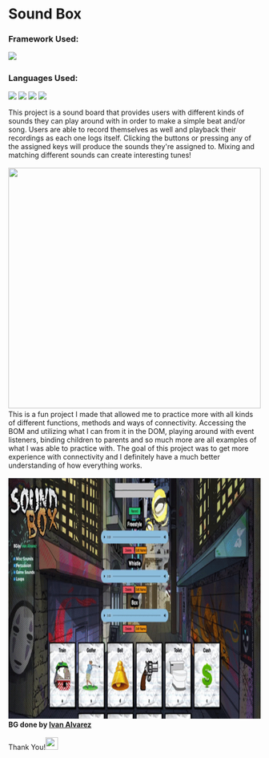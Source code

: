 <h1>Sound Box</h1>
<h3>Framework Used:</h3>
<img src="https://cdn.jsdelivr.net/gh/devicons/devicon/icons/svelte/svelte-original.svg" width="60px;"/>
<h3>Languages Used:</h3>
<p float="left">
<img src="https://cdn.jsdelivr.net/gh/devicons/devicon/icons/html5/html5-original-wordmark.svg" width="60px;"/>
<img src="https://cdn.jsdelivr.net/gh/devicons/devicon/icons/javascript/javascript-original.svg" width="60px;"/>
<img src="https://cdn.jsdelivr.net/gh/devicons/devicon/icons/css3/css3-original-wordmark.svg" width="60px;"/>
<img src="https://cdn.jsdelivr.net/gh/devicons/devicon/icons/tailwindcss/tailwindcss-plain.svg" width="60px;"/>
</p>
This project is a sound board that provides users with different kinds of sounds they can play around with in order to make a simple beat and/or song. Users are able to record themselves as well and playback their recordings as each one logs itself. Clicking the buttons or pressing any of the assigned keys will produce the sounds they're assigned to. Mixing and matching different sounds can create interesting tunes!
<br>
<br>
<img src="sound.gif" width="100%" height="480px">
This is a fun project I made that allowed me to practice more with all kinds of different functions, methods and ways of connectivity. Accessing the BOM and utilizing what I can from it in the DOM, playing around with event listeners, binding children to parents and so much more are all examples of what I was able to practice with. The goal of this project was to get more experience with connectivity and I definitely have a much better understanding of how everything works.
<br>
<br>
<img src="sound2.gif" width="100%" height="480px">
<b>BG done by <a href="https://www.artstation.com/ivxn">Ivan Alvarez</a></b>
<br>
<br>
Thank You!<img src="https://cdn-icons-png.flaticon.com/128/727/727218.png" width="25px" height="25px">

